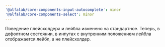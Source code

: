 ```yaml
---
'@alfalab/core-components-input-autocomplete': minor
'@alfalab/core-components-select': minor
---
```


Поведение плейсхолдера и лейбла изменено на стандартное. Теперь, в дефолтном состоянии, в инпутах с внутренним положением лейбла отображается лейбл, а не плейсхолдер.
